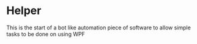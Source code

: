 # Helper
This is the start of a bot like automation piece of software to allow simple tasks to be done on using WPF
